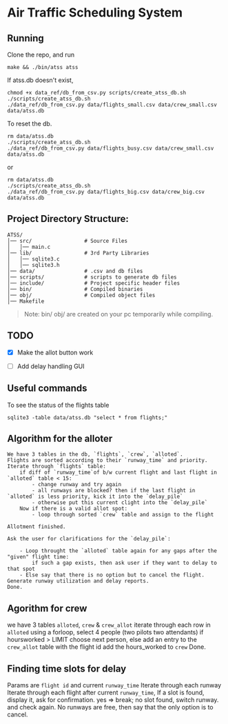 # Air Traffic Scheduling System

## Running

Clone the repo, and run
```
make && ./bin/atss atss
```
If atss.db doesn't exist,
```
chmod +x data_ref/db_from_csv.py scripts/create_atss_db.sh
./scripts/create_atss_db.sh
./data_ref/db_from_csv.py data/flights_small.csv data/crew_small.csv data/atss.db
```

To reset the db.
```
rm data/atss.db
./scripts/create_atss_db.sh
./data_ref/db_from_csv.py data/flights_busy.csv data/crew_small.csv data/atss.db
```
or
```
rm data/atss.db
./scripts/create_atss_db.sh
./data_ref/db_from_csv.py data/flights_big.csv data/crew_big.csv data/atss.db
```
## Project Directory Structure:

~~~
ATSS/
│── src/                 # Source Files
│   │── main.c
│── lib/                 # 3rd Party Libraries
│   │── sqlite3.c
│   │── sqlite3.h
│── data/                # .csv and db files
│── scripts/             # scripts to generate db files
│── include/             # Project specific header files
│── bin/                 # Compiled binaries
│── obj/                 # Compiled object files
│── Makefile
~~~

> Note: bin/ obj/ are created on your pc temporarily while compiling.

## TODO
- [x] Make the allot button work
- [ ] Add delay handling GUI


## Useful commands

To see the status of the flights table
```
sqlite3 -table data/atss.db "select * from flights;"
```

## Algorithm for the alloter
```
We have 3 tables in the db, `flights`, `crew`, `alloted`.
Flights are sorted according to their `runway_time` and priority.
Iterate through `flights` table:
    if diff of `runway_time`of b/w current flight and last flight in `alloted` table < 15:
        - change runway and try again
        - all runways are blocked? then if the last flight in `alloted` is less priority, kick it into the `delay_pile`
        - otherwise put this current clight into the `delay_pile`
    Now if there is a valid allot spot:
        - loop through sorted `crew` table and assign to the flight

Allotment finished.

Ask the user for clarifications for the `delay_pile`:

    - Loop throught the `alloted` table again for any gaps after the "given" flight time:
        if such a gap exists, then ask user if they want to delay to that spot
    - Else say that there is no option but to cancel the flight.
Generate runway utilization and delay reports.
Done.
```


## Agorithm for crew

we have 3 tables `alloted`, `crew` & `crew_allot`
iterate through each row in `alloted`
    using a forloop, select 4 people (two pilots two attendants)
        if hoursworked > LIMIT choose next person,
        else
            add an entry to the `crew_allot` table with the flight id
            add the hours_worked to `crew`
Done.


## Finding time slots for delay

Params are `flight id` and current `runway_time`
Iterate through each runway
    Iterate through each flight after current `runway_time`,
        If a slot is found, display it, ask for confirmation.
        yes => break;
        no slot found, switch runway. and check again.
No runways are free, then say that the only option is to cancel.
